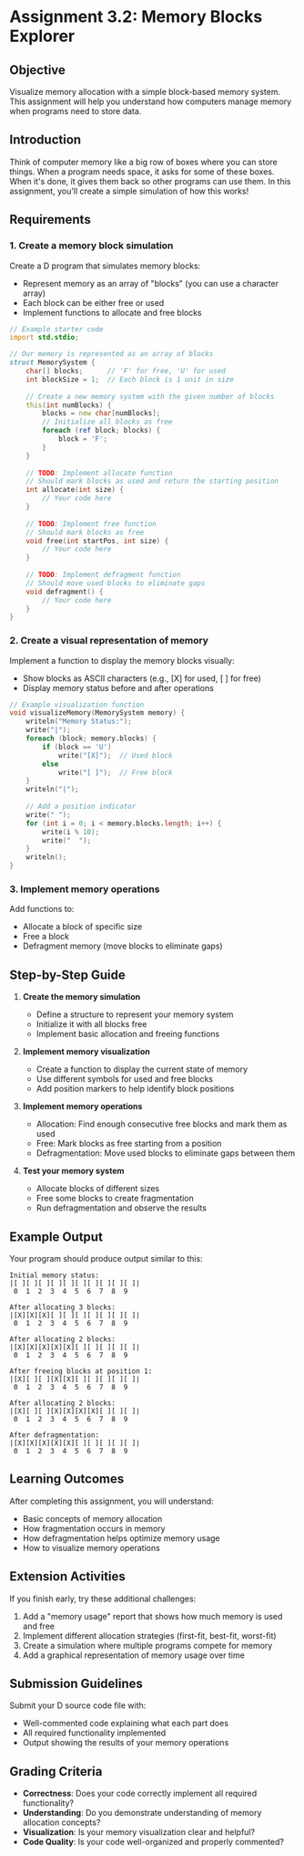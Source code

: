 # Assignment 3.2: Memory Blocks Explorer

## Objective

Visualize memory allocation with a simple block-based memory system. This assignment will help you understand how computers manage memory when programs need to store data.

## Introduction

Think of computer memory like a big row of boxes where you can store things. When a program needs space, it asks for some of these boxes. When it's done, it gives them back so other programs can use them. In this assignment, you'll create a simple simulation of how this works!

## Requirements

### 1. Create a memory block simulation

Create a D program that simulates memory blocks:
- Represent memory as an array of "blocks" (you can use a character array)
- Each block can be either free or used
- Implement functions to allocate and free blocks

```d
// Example starter code
import std.stdio;

// Our memory is represented as an array of blocks
struct MemorySystem {
    char[] blocks;      // 'F' for free, 'U' for used
    int blockSize = 1;  // Each block is 1 unit in size
    
    // Create a new memory system with the given number of blocks
    this(int numBlocks) {
        blocks = new char[numBlocks];
        // Initialize all blocks as free
        foreach (ref block; blocks) {
            block = 'F';
        }
    }
    
    // TODO: Implement allocate function
    // Should mark blocks as used and return the starting position
    int allocate(int size) {
        // Your code here
    }
    
    // TODO: Implement free function
    // Should mark blocks as free
    void free(int startPos, int size) {
        // Your code here
    }
    
    // TODO: Implement defragment function
    // Should move used blocks to eliminate gaps
    void defragment() {
        // Your code here
    }
}
```

### 2. Create a visual representation of memory

Implement a function to display the memory blocks visually:
- Show blocks as ASCII characters (e.g., [X] for used, [ ] for free)
- Display memory status before and after operations

```d
// Example visualization function
void visualizeMemory(MemorySystem memory) {
    writeln("Memory Status:");
    write("|");
    foreach (block; memory.blocks) {
        if (block == 'U')
            write("[X]");  // Used block
        else
            write("[ ]");  // Free block
    }
    writeln("|");
    
    // Add a position indicator
    write(" ");
    for (int i = 0; i < memory.blocks.length; i++) {
        write(i % 10);
        write("  ");
    }
    writeln();
}
```

### 3. Implement memory operations

Add functions to:
- Allocate a block of specific size
- Free a block
- Defragment memory (move blocks to eliminate gaps)

## Step-by-Step Guide

1. **Create the memory simulation**
   - Define a structure to represent your memory system
   - Initialize it with all blocks free
   - Implement basic allocation and freeing functions

2. **Implement memory visualization**
   - Create a function to display the current state of memory
   - Use different symbols for used and free blocks
   - Add position markers to help identify block positions

3. **Implement memory operations**
   - Allocation: Find enough consecutive free blocks and mark them as used
   - Free: Mark blocks as free starting from a position
   - Defragmentation: Move used blocks to eliminate gaps between them

4. **Test your memory system**
   - Allocate blocks of different sizes
   - Free some blocks to create fragmentation
   - Run defragmentation and observe the results

## Example Output

Your program should produce output similar to this:

```
Initial memory status:
|[ ][ ][ ][ ][ ][ ][ ][ ][ ][ ]|
 0  1  2  3  4  5  6  7  8  9

After allocating 3 blocks:
|[X][X][X][ ][ ][ ][ ][ ][ ][ ]|
 0  1  2  3  4  5  6  7  8  9

After allocating 2 blocks:
|[X][X][X][X][X][ ][ ][ ][ ][ ]|
 0  1  2  3  4  5  6  7  8  9

After freeing blocks at position 1:
|[X][ ][ ][X][X][ ][ ][ ][ ][ ]|
 0  1  2  3  4  5  6  7  8  9

After allocating 2 blocks:
|[X][ ][ ][X][X][X][X][ ][ ][ ]|
 0  1  2  3  4  5  6  7  8  9

After defragmentation:
|[X][X][X][X][X][ ][ ][ ][ ][ ]|
 0  1  2  3  4  5  6  7  8  9
```

## Learning Outcomes

After completing this assignment, you will understand:
- Basic concepts of memory allocation
- How fragmentation occurs in memory
- How defragmentation helps optimize memory usage
- How to visualize memory operations

## Extension Activities

If you finish early, try these additional challenges:

1. Add a "memory usage" report that shows how much memory is used and free
2. Implement different allocation strategies (first-fit, best-fit, worst-fit)
3. Create a simulation where multiple programs compete for memory
4. Add a graphical representation of memory usage over time

## Submission Guidelines

Submit your D source code file with:
- Well-commented code explaining what each part does
- All required functionality implemented
- Output showing the results of your memory operations

## Grading Criteria

- **Correctness**: Does your code correctly implement all required functionality?
- **Understanding**: Do you demonstrate understanding of memory allocation concepts?
- **Visualization**: Is your memory visualization clear and helpful?
- **Code Quality**: Is your code well-organized and properly commented?
